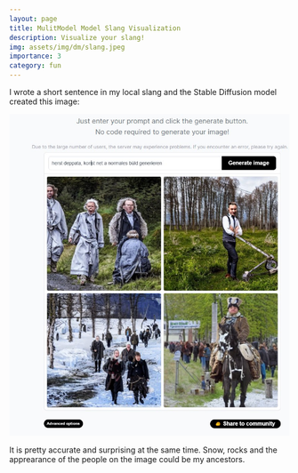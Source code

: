 ```yaml
---
layout: page
title: MulitModel Model Slang Visualization 
description: Visualize your slang!
img: assets/img/dm/slang.jpeg
importance: 3
category: fun
---
```


I wrote a short sentence in my local slang and the Stable Diffusion model created this image:

![slang](/assets/img/dm/slang.jpeg)

It is pretty accurate and surprising at the same time. 
Snow, rocks and the apprearance of the people on the image could be my ancestors.
